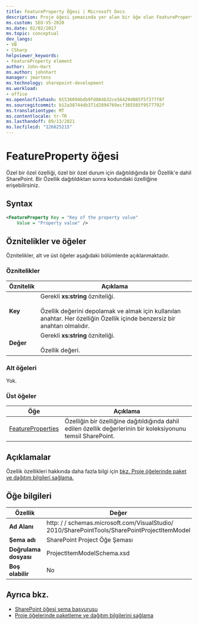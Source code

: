 ```yaml
---
title: FeatureProperty Öğesi | Microsoft Docs
description: Proje öğesi şemasında yer alan bir öğe olan FeatureProperty öğesi SharePoint başvuru bilgilerini görüntüleme.
ms.custom: SEO-VS-2020
ms.date: 02/02/2017
ms.topic: conceptual
dev_langs:
- VB
- CSharp
helpviewer_keywords:
- FeatureProperty element
author: John-Hart
ms.author: johnhart
manager: jmartens
ms.technology: sharepoint-development
ms.workload:
- office
ms.openlocfilehash: 01536094bdb9fd084b32ce56429d085f5f377f8f
ms.sourcegitcommit: b12a38744db371d2894769ecf305585f9577792f
ms.translationtype: MT
ms.contentlocale: tr-TR
ms.lasthandoff: 09/13/2021
ms.locfileid: "126625215"
---
```

# <a name="featureproperty-element"></a>FeatureProperty öğesi
  Özel bir özel özelliği, özel bir özel durum için dağıtıldığında bir Özellik'e dahil SharePoint. Bir Özellik dağıtıldıktan sonra kodundaki özelliğine erişebilirsiniz.

## <a name="syntax"></a>Syntax

```xml
<FeatureProperty Key = "Key of the property value"
    Value = "Property value" />
```

## <a name="attributes-and-elements"></a>Öznitelikler ve öğeler
 Öznitelikler, alt ve üst öğeler aşağıdaki bölümlerde açıklanmaktadır.

### <a name="attributes"></a>Öznitelikler

|Öznitelik|Açıklama|
|---------------|-----------------|
|**Key**|Gerekli **xs:string** özniteliği.<br /><br /> Özellik değerini depolamak ve almak için kullanılan anahtar. Her özelliğin Özellik içinde benzersiz bir anahtarı olmalıdır.|
|**Değer**|Gerekli **xs:string** özniteliği.<br /><br /> Özellik değeri.|

### <a name="child-elements"></a>Alt öğeleri
 Yok.

### <a name="parent-elements"></a>Üst öğeler

|Öğe|Açıklama|
|-------------|-----------------|
|[FeatureProperties](../sharepoint/featureproperties-element.md)|Özelliğin bir özelliğine dağıtıldığında dahil edilen özellik değerlerinin bir koleksiyonunu temsil SharePoint.|

## <a name="remarks"></a>Açıklamalar
 Özellik özellikleri hakkında daha fazla bilgi için [bkz. Proje öğelerinde paket ve dağıtım bilgileri sağlama.](../sharepoint/providing-packaging-and-deployment-information-in-project-items.md)

## <a name="element-information"></a>Öğe bilgileri

|Özellik|Değer|
|-|-|
|**Ad Alanı**|http: \/ \/ schemas.microsoft.com/VisualStudio/<br>2010/SharePointTools/SharePointProjectItemModel|
|**Şema adı**|SharePoint Project Öğe Şeması|
|**Doğrulama dosyası**|ProjectItemModelSchema.xsd|
|**Boş olabilir**|No|

## <a name="see-also"></a>Ayrıca bkz.
- [SharePoint öğesi şema başvurusu](../sharepoint/sharepoint-project-item-schema-reference.md)
- [Proje öğelerinde paketleme ve dağıtım bilgilerini sağlama](../sharepoint/providing-packaging-and-deployment-information-in-project-items.md)

